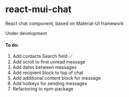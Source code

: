 # react-mui-chat

React chat component, based on Material-UI framework

Under development

#### To do:

1. Add contacts Search field ✅
2. Add scroll to first unread message
3. Add dates between messages
4. Add recipient block to top of chat
5. Add additional content block for message
6. Add hotkeys for sending messages
7. Refactoring to npm-package
